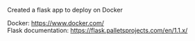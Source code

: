 Created a flask app to deploy on Docker 

Docker: https://www.docker.com/   
Flask documentation: https://flask.palletsprojects.com/en/1.1.x/

